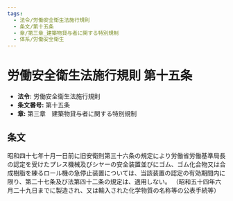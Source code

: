 ```yaml
---
tags:
  - 法令/労働安全衛生法施行規則
  - 条文/第十五条
  - 章/第三章_建築物貸与者に関する特別規制
  - 体系/労働安全衛生
---
```

# 労働安全衛生法施行規則 第十五条

- **法令:** 労働安全衛生法施行規則
- **条文番号:** 第十五条
- **章:** 第三章　建築物貸与者に関する特別規制

## 条文
昭和四十七年十月一日前に旧安衛則第三十六条の規定により労働省労働基準局長の認定を受けたプレス機械及びシヤーの安全装置並びにゴム、ゴム化合物又は合成樹脂を練るロール機の急停止装置については、当該装置の認定の有効期間内に限り、第二十七条及び法第四十二条の規定は、適用しない。
（昭和五十四年六月二十九日までに製造され、又は輸入された化学物質の名称等の公表手続等）

